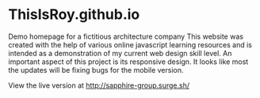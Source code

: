 # ThisIsRoy.github.io
Demo homepage for a fictitious architecture company
This website was created with the help of various online javascript learning resources and is intended as a demonstration of my current web design skill level. 
An important aspect of this project is its responsive design. It looks like most the updates will be fixing bugs for the mobile version.

View the live version at http://sapphire-group.surge.sh/
